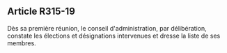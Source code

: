 ## Article R315-19

Dès sa première réunion, le conseil d'administration, par délibération, constate les élections et désignations
intervenues et dresse la liste de ses membres.


